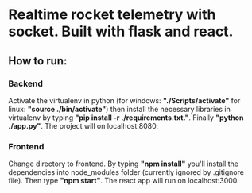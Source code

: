 # Realtime rocket telemetry with socket. Built with flask and react.

## How to run:
### Backend
Activate the virtualenv in python (for windows: **"./Scripts/activate"** for linux: **"source ./bin/activate"**) then install the necessary libraries in virtualenv by typing **"pip install -r ./requirements.txt."**. Finally **"python ./app.py"**. The project will on localhost:8080.

### Frontend
Change directory to frontend. By typing **"npm install"** you'll install the dependencies into node_modules folder (currently ignored by .gitignore file). Then type **"npm start"**. The react app will run on localhost:3000.
